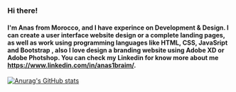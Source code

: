 ### Hi there!

#### I'm Anas from Morocco, and I have experince on Development & Design. I can create a user interface website design or a complete landing pages, as well as work using programming languages like HTML, CSS, JavaSript and Bootstrap , also I love design a branding website using Adobe XD or Adobe Photshop. You can check my Linkedin for know more about me https://www.linkedin.com/in/anas1braim/.

[![Anurag's GitHub stats](https://github-readme-stats.vercel.app/api?username=anas1braim)](https://github.com/anuraghazra/github-readme-stats)
